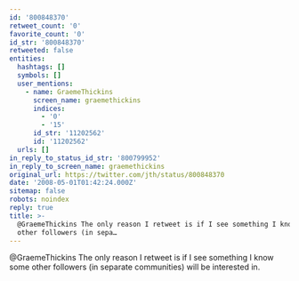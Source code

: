 ```yaml
---
id: '800848370'
retweet_count: '0'
favorite_count: '0'
id_str: '800848370'
retweeted: false
entities:
  hashtags: []
  symbols: []
  user_mentions:
    - name: GraemeThickins
      screen_name: graemethickins
      indices:
        - '0'
        - '15'
      id_str: '11202562'
      id: '11202562'
  urls: []
in_reply_to_status_id_str: '800799952'
in_reply_to_screen_name: graemethickins
original_url: https://twitter.com/jth/status/800848370
date: '2008-05-01T01:42:24.000Z'
sitemap: false
robots: noindex
reply: true
title: >-
  @GraemeThickins The only reason I retweet is if I see something I know some
  other followers (in sepa…
---
```


@GraemeThickins The only reason I retweet is if I see something I know some other followers (in separate communities) will be interested in.